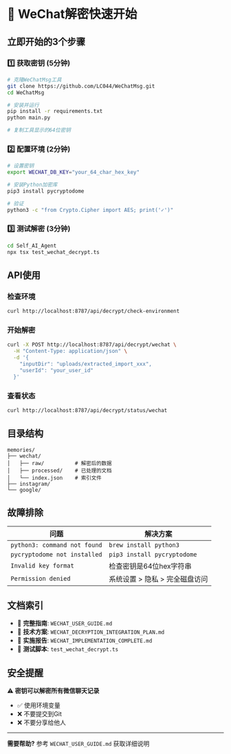 # 🚀 WeChat解密快速开始

## 立即开始的3个步骤

### 1️⃣ 获取密钥 (5分钟)

```bash
# 克隆WeChatMsg工具
git clone https://github.com/LC044/WeChatMsg.git
cd WeChatMsg

# 安装并运行
pip install -r requirements.txt
python main.py

# 复制工具显示的64位密钥
```

### 2️⃣ 配置环境 (2分钟)

```bash
# 设置密钥
export WECHAT_DB_KEY="your_64_char_hex_key"

# 安装Python加密库
pip3 install pycryptodome

# 验证
python3 -c "from Crypto.Cipher import AES; print('✓')"
```

### 3️⃣ 测试解密 (3分钟)

```bash
cd Self_AI_Agent
npx tsx test_wechat_decrypt.ts
```

## API使用

### 检查环境
```bash
curl http://localhost:8787/api/decrypt/check-environment
```

### 开始解密
```bash
curl -X POST http://localhost:8787/api/decrypt/wechat \
  -H "Content-Type: application/json" \
  -d '{
    "inputDir": "uploads/extracted_import_xxx",
    "userId": "your_user_id"
  }'
```

### 查看状态
```bash
curl http://localhost:8787/api/decrypt/status/wechat
```

## 目录结构

```
memories/
├── wechat/
│   ├── raw/          # 解密后的数据
│   ├── processed/    # 已处理的文档
│   └── index.json    # 索引文件
├── instagram/
└── google/
```

## 故障排除

| 问题 | 解决方案 |
|------|---------|
| `python3: command not found` | `brew install python3` |
| `pycryptodome not installed` | `pip3 install pycryptodome` |
| `Invalid key format` | 检查密钥是64位hex字符串 |
| `Permission denied` | 系统设置 > 隐私 > 完全磁盘访问 |

## 文档索引

- 📘 **完整指南**: `WECHAT_USER_GUIDE.md`
- 📗 **技术方案**: `WECHAT_DECRYPTION_INTEGRATION_PLAN.md`  
- 📕 **实施报告**: `WECHAT_IMPLEMENTATION_COMPLETE.md`
- 📙 **测试脚本**: `test_wechat_decrypt.ts`

## 安全提醒

⚠️ **密钥可以解密所有微信聊天记录**
- ✅ 使用环境变量
- ❌ 不要提交到Git
- ❌ 不要分享给他人

---

**需要帮助?** 参考 `WECHAT_USER_GUIDE.md` 获取详细说明
